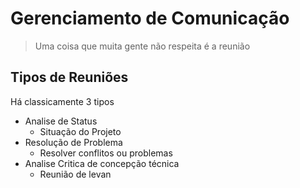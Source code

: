 # Gerenciamento de Comunicação

> Uma coisa que muita gente não respeita é a reunião

## Tipos de Reuniões
Há classicamente 3 tipos
- Analise de Status
	- Situação do Projeto
- Resolução de Problema
	- Resolver conflitos ou problemas
- Analise Critica de concepção técnica
	- Reunião de levan
<!--stackedit_data:
eyJoaXN0b3J5IjpbOTk3NTg5ODU2LC0yMDg4NzQ2NjEyXX0=
-->